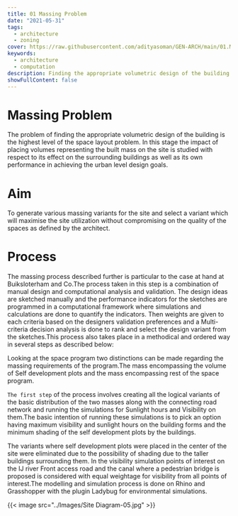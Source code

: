 ```yaml
---
title: 01 Massing Problem
date: "2021-05-31"
tags:
  - architecture
  - zoning
cover: https://raw.githubusercontent.com/adityasoman/GEN-ARCH/main/01.Massing_problem/Massing_Problem_key_Image.jpg
keywords:
  - architecture
  - computation
description: Finding the appropriate volumetric design of the building
showFullContent: false
---
```

# Massing Problem

The problem of finding the appropriate volumetric design of the building is the highest level of the space layout problem. In this stage the impact of placing volumes representing the built mass on the site is studied with respect to its effect on the surrounding buildings as well as its own performance in achieving the urban level design goals.

# Aim

To generate various massing variants for the site and select a variant which will maximise the site utilization without compromising on the quality of the spaces as defined by the architect.

# Process

The massing process described further is particular to the case at hand at Buiksloterham and Co.The process taken in this step is a combination of manual design and  computational analysis and validation. The design ideas are sketched manually and the performance indicators for the sketches are programmed in a computational framework where simulations and calculations are done to quantify the indicators. Then weights are given to each criteria based on the designers validation preferences and a Multi-criteria decision analysis is done to rank and select the design variant from the sketches.This process also takes place in a methodical and ordered way in several steps as described below:

Looking at the space program two distinctions can be made regarding the massing requirements of the program.The mass encompassing the volume of Self development plots and the mass encompassing rest of the space program.

`The first step` of the process involves creating all the logical variants of the basic distribution of the two masses along with the connecting road network and running the simulations for Sunlight hours and Visibility on them.The basic intention of running these simulations is to pick an option having maximum visibility and sunlight hours on the building forms and the minimum shading of the self development plots by the buildings.


The variants where self development plots were placed in the center of the site were eliminated due to the possibility of shading due to the taller buildings surrounding them. In the visibility simulation points of interest on the IJ river Front access road and the canal where a pedestrian bridge is proposed is considered with equal weightage for visibility from all points of interest.The modelling and simulation process is done on Rhino and Grasshopper with the plugin Ladybug for environmental simulations.

{{< image src="../Images/Site Diagram-05.jpg" >}}
